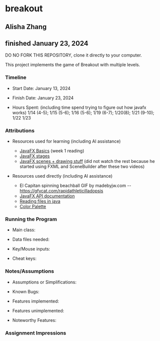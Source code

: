# breakout
## Alisha Zhang
## finished January 23, 2024

DO NO FORK THIS REPOSITORY, clone it directly to your computer.

This project implements the game of Breakout with multiple levels.

### Timeline

 * Start Date: January 13, 2024

 * Finish Date: January 23, 2024

 * Hours Spent: (including time spend trying to figure out how javafx works)
1/14 (4-5); 
1/15 (5-6); 
1/16 (5-6); 
1/19 (6-7); 
1/20(8); 
1/21 (9-10);
1/22
1/23


### Attributions

 * Resources used for learning (including AI assistance)
   * [JavaFX Basics](https://horstmann.com/corejava/corejava_11ed-bonuschapter13-javafx.pdf) (week 1 reading)
   * [JavaFX stages](https://youtu.be/As7TEjqJ3Ao?si=ATI0a_s1QEEIi9O7)
   * [JavaFX scenes + drawing stuff](https://youtu.be/7nlU3_kEjTE?si=mToogJ46e_A_Y86K) (did not watch the rest because he started using FXML and SceneBuilder after these two videos)

 * Resources used directly (including AI assistance)
   * El Capitan spinning beachball GIF by madebyjw.com -- https://gfycat.com/rapidathleticilladopsis
   * [JavaFX API documentation](https://openjfx.io/javadoc/17/)
   * [Reading files in java](https://www.digitalocean.com/community/tutorials/java-read-file-line-by-line)
   * [Color Palette](https://www.color-hex.com/color-palettes/)


### Running the Program

 * Main class:

 * Data files needed: 

 * Key/Mouse inputs: 

 * Cheat keys:



### Notes/Assumptions

 * Assumptions or Simplifications:

 * Known Bugs:

 * Features implemented:

 * Features unimplemented:

 * Noteworthy Features:



### Assignment Impressions


